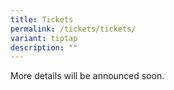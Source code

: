 ```yaml
---
title: Tickets
permalink: /tickets/tickets/
variant: tiptap
description: ""
---
```

<p>More details will be announced soon.</p>